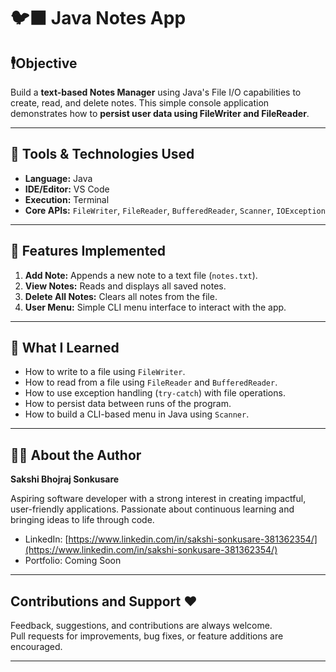 # 🐦‍⬛ Java Notes App 

## 🕴️Objective
Build a **text-based Notes Manager** using Java's File I/O capabilities to create, read, and delete notes. This simple console application demonstrates how to **persist user data using FileWriter and FileReader**.

---

## 🥶 Tools & Technologies Used

- **Language:** Java  
- **IDE/Editor:** VS Code  
- **Execution:** Terminal  
- **Core APIs:** `FileWriter`, `FileReader`, `BufferedReader`, `Scanner`, `IOException`

---

## 🦖 Features Implemented

1. **Add Note:** Appends a new note to a text file (`notes.txt`).
2. **View Notes:** Reads and displays all saved notes.
3. **Delete All Notes:** Clears all notes from the file.
4. **User Menu:** Simple CLI menu interface to interact with the app.

---

## 🐲 What I Learned

- How to write to a file using `FileWriter`.
- How to read from a file using `FileReader` and `BufferedReader`.
- How to use exception handling (`try-catch`) with file operations.
- How to persist data between runs of the program.
- How to build a CLI-based menu in Java using `Scanner`.

---

## 🥤🍀 About the Author

**Sakshi Bhojraj Sonkusare**  

Aspiring software developer with a strong interest in creating impactful, user-friendly applications. Passionate about continuous learning and bringing ideas to life through code.

- LinkedIn: [https://www.linkedin.com/in/sakshi-sonkusare-381362354/](https://www.linkedin.com/in/sakshi-sonkusare-381362354/)  
- Portfolio: Coming Soon  

---

## Contributions and Support ❤️

Feedback, suggestions, and contributions are always welcome.   
Pull requests for improvements, bug fixes, or feature additions are encouraged.

---

